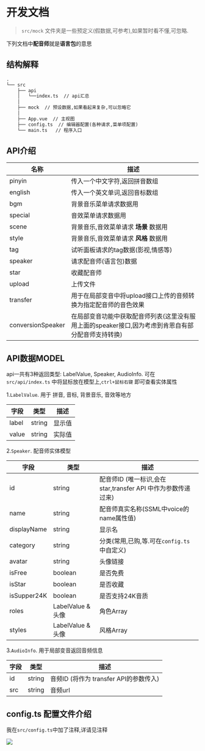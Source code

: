 # 开发文档

> `src/mock` 文件夹是一些预定义(假数据,可参考),如果暂时看不懂,可忽略.

下列文档中**配音师**就是**语言包**的意思

## 结构解释

```txt
.
└── src
    ├── api
    │   └──index.ts  // api汇总
    │
    ├── mock  // 预设数据,如果看起来复杂,可以忽略它
    │
    ├── App.vue  // 主视图
    ├── config.ts  // 编辑器配置(各种请求,菜单项配置)
    └── main.ts   // 程序入口

```

## API介绍

| 名称              | 描述                                                                                               |
| ----------------- | -------------------------------------------------------------------------------------------------- |
| pinyin            | 传入一个中文字符,返回拼音数组                                                                      |
| english           | 传入一个英文单词,返回音标数组                                                                      |
| bgm               | 背景音乐菜单请求数据用                                                                             |
| special           | 音效菜单请求数据用                                                                                 |
| scene             | 背景音乐,音效菜单请求 **场景** 数据用                                                              |
| style             | 背景音乐,音效菜单请求 **风格** 数据用                                                              |
| tag               | 试听面板请求的tag数据(影视,情感等)                                                                 |
| speaker           | 请求配音师(语言包)数据                                                                             |
| star              | 收藏配音师                                                                                         |
| upload            | 上传文件                                                                                           |
| transfer          | 用于在局部变音中将upload接口上传的音频转换为指定配音师的音色效果                                   |
| conversionSpeaker | 在局部变音功能中获取配音师列表(这里没有服用上面的speaker接口,因为考虑到肯恩自有部分配音师支持转换) |

## API数据MODEL

api一共有3种返回类型: LabelValue, Speaker, AudioInfo. 可在 `src/api/index.ts` 中将鼠标放在模型上,`ctrl+鼠标右键` 即可查看实体属性

1.`LabelValue`. 用于 拼音, 音标, 背景音乐, 音效等地方

| 字段  | 类型   | 描述   |
| ----- | ------ | ------ |
| label | string | 显示值 |
| value | string | 实际值 |

2.`Speaker`. 配音师实体模型

| 字段        | 类型              | 描述                                                         |
| ----------- | ----------------- | ------------------------------------------------------------ |
| id          | string            | 配音师ID (唯一标识,会在star,transfer API 中作为参数传递过来) |
| name        | string            | 配音师真实名称(SSML中voice的name属性值)                      |
| displayName | string            | 显示名                                                       |
| category    | string            | 分类(常用,已购,等.可在`config.ts`中自定义)                   |
| avatar      | string            | 头像链接                                                     |
| isFree      | boolean           | 是否免费                                                     |
| isStar      | boolean           | 是否收藏                                                     |
| isSupper24K | boolean           | 是否支持24K音质                                              |
| roles       | LabelValue & 头像 | 角色Array                                                    |
| styles      | LabelValue & 头像 | 风格Array                                                    |

3.`AudioInfo`. 用于局部变音返回音频信息

| 字段 | 类型   | 描述                                   |
| ---- | ------ | -------------------------------------- |
| id   | string | 音频ID (将作为 transfer API的参数传入) |
| src  | string | 音频url                                |

## config.ts 配置文件介绍

我在`src/config.ts`中加了注释,详请见注释

![](https://gcore.jsdelivr.net/gh/mekumiao/img-hosting/upload/20230904142425.png)
